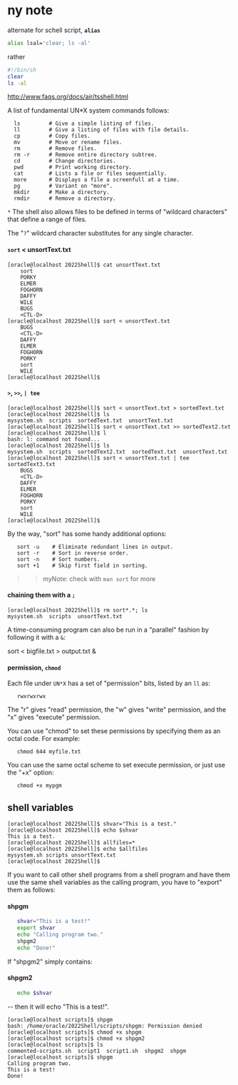 # ny note


alternate for schell script, **`alias`**
```sh
alias lsal='clear; ls -al'
```
rather
```sh
#!/bin/sh
clear
ls -al
```

http://www.faqs.org/docs/air/tsshell.html

A list of fundamental UN*X system commands follows:
```
  ls         # Give a simple listing of files.
  ll         # Give a listing of files with file details.
  cp         # Copy files.
  mv         # Move or rename files.
  rm         # Remove files.  
  rm -r      # Remove entire directory subtree.
  cd         # Change directories.
  pwd        # Print working directory.
  cat        # Lists a file or files sequentially.
  more       # Displays a file a screenfull at a time.
  pg         # Variant on "more".
  mkdir      # Make a directory.
  rmdir      # Remove a directory.
```

`*` The shell also allows files to be defined in terms of "wildcard characters" that define a range of files. 

The "`?`" wildcard character substitutes for any single character.

#### `sort` < unsortText.txt
``` console
[oracle@localhost 2022Shell]$ cat unsortText.txt
	sort
   	PORKY
	ELMER
	FOGHORN
	DAFFY
	WILE
	BUGS
	<CTL-D>
[oracle@localhost 2022Shell]$ sort < unsortText.txt
	BUGS
	<CTL-D>
	DAFFY
	ELMER
	FOGHORN
   	PORKY
	sort
	WILE
[oracle@localhost 2022Shell]$ 
```
#### `>`, `>>`, `| tee`
``` console
[oracle@localhost 2022Shell]$ sort < unsortText.txt > sortedText.txt
[oracle@localhost 2022Shell]$ ls
mysystem.sh  scripts  sortedText.txt  unsortText.txt
[oracle@localhost 2022Shell]$ sort < unsortText.txt >> sortedText2.txt
[oracle@localhost 2022Shell]$ l
bash: l: command not found...
[oracle@localhost 2022Shell]$ ls
mysystem.sh  scripts  sortedText2.txt  sortedText.txt  unsortText.txt
[oracle@localhost 2022Shell]$ sort < unsortText.txt | tee sortedText3.txt
	BUGS
	<CTL-D>
	DAFFY
	ELMER
	FOGHORN
   	PORKY
	sort
	WILE
[oracle@localhost 2022Shell]$ 
```
By the way, "sort" has some handy additional options:
```
   sort -u    # Eliminate redundant lines in output.
   sort -r    # Sort in reverse order.
   sort -n    # Sort numbers. 
   sort +1    # Skip first field in sorting.
```
>> myNote: check with `man sort` for more   

#### chaining them with a `;`
``` console
[oracle@localhost 2022Shell]$ rm sort*.*; ls
mysystem.sh  scripts  unsortText.txt
```
A time-consuming program can also be run in a "parallel" fashion by following it with a `&`:

   sort < bigfile.txt > output.txt &
#### permission, `chmod`
Each file under `UN*X` has a set of "permission" bits, listed by an `ll` as:
```
   rwxrwxrwx
```
The "r" gives "read" permission, the "w" gives "write" permission, and the "x" gives "execute" permission. 

You can use "chmod" to set these permissions by specifying them as an octal code. For example:
```
   chmod 644 myfile.txt
```
You can use the same octal scheme to set execute permission, or just use the "+x" option:
```
   chmod +x mypgm
```
## shell variables

``` console
[oracle@localhost 2022Shell]$ shvar="This is a test."
[oracle@localhost 2022Shell]$ echo $shvar
This is a test.
[oracle@localhost 2022Shell]$ allfiles=*
[oracle@localhost 2022Shell]$ echo $allfiles
mysystem.sh scripts unsortText.txt
[oracle@localhost 2022Shell]$ 
```
If you want to call other shell programs from a shell program and have them use the same shell variables as the calling program, 
you have to "export" them as follows:

#### shpgm
```sh
   shvar="This is a test!"
   export shvar
   echo "Calling program two."
   shpgm2
   echo "Done!"
```   
If "shpgm2" simply contains:
#### shpgm2
```sh
   echo $shvar
```
-- then it will echo "This is a test!".

``` console
[oracle@localhost scripts]$ shpgm
bash: /home/oracle/2022Shell/scripts/shpgm: Permission denied
[oracle@localhost scripts]$ chmod +x shpgm
[oracle@localhost scripts]$ chmod +x shpgm2
[oracle@localhost scripts]$ ls
commented-scripts.sh  script1  script1.sh  shpgm2  shpgm
[oracle@localhost scripts]$ shpgm
Calling program two.
This is a test!
Done!
```
